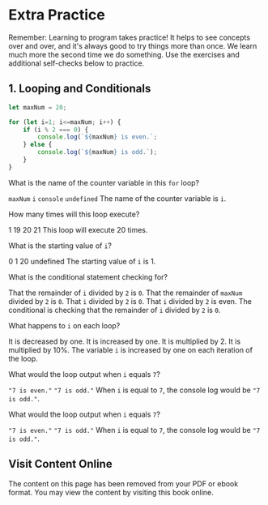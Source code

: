 # Extra Practice

Remember: Learning to program takes practice! It helps to see concepts over and over, and it's always good to try things more than once. We learn much more the second time we do something. Use the exercises and additional self-checks below to practice.

## 1. Looping and Conditionals

```js
let maxNum = 20;

for (let i=1; i<=maxNum; i++) {
    if (i % 2 === 0) {
        console.log(`${maxNum} is even.`;
    } else {
        console.log(`${maxNum} is odd.`);
    }
}
```
<quiz name="">
    <question>
        <p>What is the name of the counter variable in this <code>for</code> loop?</p>
        <answer><code>maxNum</code></answer>
        <answer correct><code>i</code></answer>
        <answer><code>console</code></answer>
        <answer><code>undefined</code></answer>
        <explanation>The name of the counter variable is <code>i</code>.</explanation>
    </question>
    <question>
        <p>How many times will this loop execute?</p>
        <answer>1</answer>
        <answer>19</answer>
        <answer correct>20</answer>
        <answer>21</answer>
        <explanation>This loop will execute 20 times.</explanation>
    </question>
    <question>
        <p>What is the starting value of <code>i</code>?</p>
        <answer>0</answer>
        <answer correct>1</answer>
        <answer>20</answer>
        <answer>undefined</answer>
        <explanation>The starting value of <code>i</code> is 1.</explanation>
    </question>
    <question>
        <p>What is the conditional statement checking for?</p>
        <answer correct>That the remainder of <code>i</code> divided by <code>2</code> is <code>0</code>.</answer>
        <answer>That the remainder of <code>maxNum</code> divided by <code>2</code> is <code>0</code>.</answer>
        <answer>That <code>i</code> divided by <code>2</code> is <code>0</code>.</answer>
        <answer>That <code>i</code> divided by <code>2</code> is even.</answer>
        <explanation>The conditional is checking that the remainder of <code>i</code> divided by <code>2</code> is <code>0</code>.</explanation>
    </question>
    <question>
        <p>What happens to <code>i</code> on each loop?</p>
        <answer>It is decreased by one.</answer>
        <answer correct>It is increased by one.</answer>
        <answer>It is multiplied by 2.</answer>
        <answer>It is multiplied by 10%.</answer>
        <explanation>The variable <code>i</code> is increased by one on each iteration of the loop.</explanation>
    </question>
    <question>
        <p>What would the loop output when <code>i</code> equals <code>7</code>?</p>
        <answer><code>"7 is even."</code></answer>
        <answer correct><code>"7 is odd."</code></answer>
        <explanation>When <code>i</code> is equal to <code>7</code>, the console log would be <code>"7 is odd."</code>.</explanation>
    </question>
    <question>
        <p>What would the loop output when <code>i</code> equals <code>7</code>?</p>
        <answer><code>"7 is even."</code></answer>
        <answer correct><code>"7 is odd."</code></answer>
        <explanation>When <code>i</code> is equal to <code>7</code>, the console log would be <code>"7 is odd."</code>.</explanation>
    </question>



</quiz>



<div class="no-quiz">
     <h2>Visit Content Online</h2>
     <p> 
         The content on this page has been removed from your PDF 
         or ebook format. You may view the content by visiting
         this book online.
     </p>
</div>
